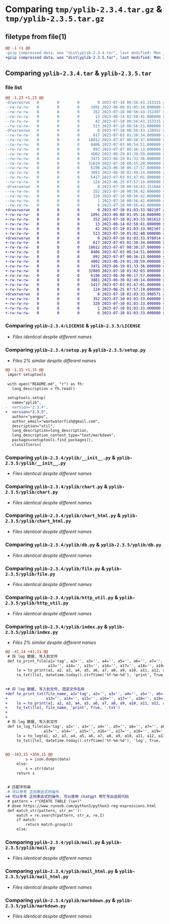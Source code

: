 # Comparing `tmp/yplib-2.3.4.tar.gz` & `tmp/yplib-2.3.5.tar.gz`

## filetype from file(1)

```diff
@@ -1 +1 @@
-gzip compressed data, was "dist\yplib-2.3.4.tar", last modified: Mon Jul 10 00:56:43 2023, max compression
+gzip compressed data, was "dist\yplib-2.3.5.tar", last modified: Mon Jul 10 01:03:33 2023, max compression
```

## Comparing `yplib-2.3.4.tar` & `yplib-2.3.5.tar`

### file list

```diff
@@ -1,23 +1,23 @@
-drwxrwxrwx   0        0        0        0 2023-07-10 00:56:43.153315 yplib-2.3.4/
--rw-rw-rw-   0        0        0     1091 2023-06-08 01:05:18.000000 yplib-2.3.4/LICENSE
--rw-rw-rw-   0        0        0      352 2023-07-10 00:56:43.152497 yplib-2.3.4/PKG-INFO
--rw-rw-rw-   0        0        0       13 2023-06-14 02:50:41.000000 yplib-2.3.4/README.md
--rw-rw-rw-   0        0        0       42 2023-07-10 00:56:43.153315 yplib-2.3.4/setup.cfg
--rw-rw-rw-   0        0        0      513 2023-07-10 00:56:21.000000 yplib-2.3.4/setup.py
-drwxrwxrwx   0        0        0        0 2023-07-10 00:56:43.138952 yplib-2.3.4/yplib/
--rw-rw-rw-   0        0        0      617 2023-07-03 01:30:34.000000 yplib-2.3.4/yplib/__init__.py
--rw-rw-rw-   0        0        0    10012 2023-07-07 00:30:37.000000 yplib-2.3.4/yplib/chart.py
--rw-rw-rw-   0        0        0     8406 2023-07-03 06:54:51.000000 yplib-2.3.4/yplib/chart_html.py
--rw-rw-rw-   0        0        0      892 2023-07-07 00:36:13.000000 yplib-2.3.4/yplib/db.py
--rw-rw-rw-   0        0        0     4002 2023-06-29 01:38:59.000000 yplib-2.3.4/yplib/file.py
--rw-rw-rw-   0        0        0     3471 2023-06-19 01:33:36.000000 yplib-2.3.4/yplib/http_util.py
--rw-rw-rw-   0        0        0    31619 2023-07-10 00:55:20.000000 yplib-2.3.4/yplib/index.py
--rw-rw-rw-   0        0        0     6196 2023-06-30 06:17:57.000000 yplib-2.3.4/yplib/mail.py
--rw-rw-rw-   0        0        0     3881 2023-06-30 02:49:14.000000 yplib-2.3.4/yplib/mail_html.py
--rw-rw-rw-   0        0        0     5417 2023-07-03 01:47:01.000000 yplib-2.3.4/yplib/markdown.py
--rw-rw-rw-   0        0        0      124 2023-06-25 07:57:19.000000 yplib-2.3.4/yplib/temp.py
-drwxrwxrwx   0        0        0        0 2023-07-10 00:56:43.151884 yplib-2.3.4/yplib.egg-info/
--rw-rw-rw-   0        0        0      352 2023-07-10 00:56:42.000000 yplib-2.3.4/yplib.egg-info/PKG-INFO
--rw-rw-rw-   0        0        0      320 2023-07-10 00:56:42.000000 yplib-2.3.4/yplib.egg-info/SOURCES.txt
--rw-rw-rw-   0        0        0        1 2023-07-10 00:56:42.000000 yplib-2.3.4/yplib.egg-info/dependency_links.txt
--rw-rw-rw-   0        0        0        6 2023-07-10 00:56:42.000000 yplib-2.3.4/yplib.egg-info/top_level.txt
+drwxrwxrwx   0        0        0        0 2023-07-10 01:03:33.982107 yplib-2.3.5/
+-rw-rw-rw-   0        0        0     1091 2023-06-08 01:05:18.000000 yplib-2.3.5/LICENSE
+-rw-rw-rw-   0        0        0      352 2023-07-10 01:03:33.981652 yplib-2.3.5/PKG-INFO
+-rw-rw-rw-   0        0        0       13 2023-06-14 02:50:41.000000 yplib-2.3.5/README.md
+-rw-rw-rw-   0        0        0       42 2023-07-10 01:03:33.982107 yplib-2.3.5/setup.cfg
+-rw-rw-rw-   0        0        0      513 2023-07-10 01:02:40.000000 yplib-2.3.5/setup.py
+drwxrwxrwx   0        0        0        0 2023-07-10 01:03:33.978014 yplib-2.3.5/yplib/
+-rw-rw-rw-   0        0        0      617 2023-07-03 01:30:34.000000 yplib-2.3.5/yplib/__init__.py
+-rw-rw-rw-   0        0        0    10012 2023-07-07 00:30:37.000000 yplib-2.3.5/yplib/chart.py
+-rw-rw-rw-   0        0        0     8406 2023-07-03 06:54:51.000000 yplib-2.3.5/yplib/chart_html.py
+-rw-rw-rw-   0        0        0      892 2023-07-07 00:36:13.000000 yplib-2.3.5/yplib/db.py
+-rw-rw-rw-   0        0        0     4002 2023-06-29 01:38:59.000000 yplib-2.3.5/yplib/file.py
+-rw-rw-rw-   0        0        0     3471 2023-06-19 01:33:36.000000 yplib-2.3.5/yplib/http_util.py
+-rw-rw-rw-   0        0        0    32089 2023-07-10 01:02:03.000000 yplib-2.3.5/yplib/index.py
+-rw-rw-rw-   0        0        0     6196 2023-06-30 06:17:57.000000 yplib-2.3.5/yplib/mail.py
+-rw-rw-rw-   0        0        0     3881 2023-06-30 02:49:14.000000 yplib-2.3.5/yplib/mail_html.py
+-rw-rw-rw-   0        0        0     5417 2023-07-03 01:47:01.000000 yplib-2.3.5/yplib/markdown.py
+-rw-rw-rw-   0        0        0      124 2023-06-25 07:57:19.000000 yplib-2.3.5/yplib/temp.py
+drwxrwxrwx   0        0        0        0 2023-07-10 01:03:33.980571 yplib-2.3.5/yplib.egg-info/
+-rw-rw-rw-   0        0        0      352 2023-07-10 01:03:33.000000 yplib-2.3.5/yplib.egg-info/PKG-INFO
+-rw-rw-rw-   0        0        0      320 2023-07-10 01:03:33.000000 yplib-2.3.5/yplib.egg-info/SOURCES.txt
+-rw-rw-rw-   0        0        0        1 2023-07-10 01:03:33.000000 yplib-2.3.5/yplib.egg-info/dependency_links.txt
+-rw-rw-rw-   0        0        0        6 2023-07-10 01:03:33.000000 yplib-2.3.5/yplib.egg-info/top_level.txt
```

### Comparing `yplib-2.3.4/LICENSE` & `yplib-2.3.5/LICENSE`

 * *Files identical despite different names*

### Comparing `yplib-2.3.4/setup.py` & `yplib-2.3.5/setup.py`

 * *Files 2% similar despite different names*

```diff
@@ -1,15 +1,15 @@
 import setuptools
 
 with open("README.md", "r") as fh:
   long_description = fh.read()
 
 setuptools.setup(
   name="yplib",
-  version="2.3.4",
+  version="2.3.5",
   author="yangpu",
   author_email="wantwaterfish@gmail.com",
   description="util",
   long_description=long_description,
   long_description_content_type="text/markdown",
   packages=setuptools.find_packages(),
   classifiers=[
```

### Comparing `yplib-2.3.4/yplib/__init__.py` & `yplib-2.3.5/yplib/__init__.py`

 * *Files identical despite different names*

### Comparing `yplib-2.3.4/yplib/chart.py` & `yplib-2.3.5/yplib/chart.py`

 * *Files identical despite different names*

### Comparing `yplib-2.3.4/yplib/chart_html.py` & `yplib-2.3.5/yplib/chart_html.py`

 * *Files identical despite different names*

### Comparing `yplib-2.3.4/yplib/db.py` & `yplib-2.3.5/yplib/db.py`

 * *Files identical despite different names*

### Comparing `yplib-2.3.4/yplib/file.py` & `yplib-2.3.5/yplib/file.py`

 * *Files identical despite different names*

### Comparing `yplib-2.3.4/yplib/http_util.py` & `yplib-2.3.5/yplib/http_util.py`

 * *Files identical despite different names*

### Comparing `yplib-2.3.4/yplib/index.py` & `yplib-2.3.5/yplib/index.py`

 * *Files 2% similar despite different names*

```diff
@@ -41,14 +41,21 @@
 # 将 log 数据, 写入到文件
 def to_print_file(a1='tag', a2='', a3='', a4='', a5='', a6='', a7='', a8='', a9='', a10='', a11='', a12='',
                   a13='', a14='', a15='', a16='', a17='', a18='', a19='', a20=''):
     lo = to_print(a1, a2, a3, a4, a5, a6, a7, a8, a9, a10, a11, a12, a13, a14, a15, a16, a17, a18, a19, a20)
     to_txt([lo], datetime.today().strftime('%Y-%m-%d'), 'print', True, '.txt')
 
 
+# 将 log 数据, 写入到文件, 固定文件名称
+def to_print_txt(file_name, a1='tag', a2='', a3='', a4='', a5='', a6='', a7='', a8='', a9='', a10='', a11='', a12='',
+                 a13='', a14='', a15='', a16='', a17='', a18='', a19='', a20=''):
+    lo = to_print(a1, a2, a3, a4, a5, a6, a7, a8, a9, a10, a11, a12, a13, a14, a15, a16, a17, a18, a19, a20)
+    to_txt([lo], file_name, 'print', True, '.txt')
+
+
 # 将 log 数据, 写入到文件
 def to_log_file(a1='tag', a2='', a3='', a4='', a5='', a6='', a7='', a8='', a9='', a10='', a11='', a12='',
                 a13='', a14='', a15='', a16='', a17='', a18='', a19='', a20='', time_prefix=True):
     lo = to_log(a1, a2, a3, a4, a5, a6, a7, a8, a9, a10, a11, a12, a13, a14, a15, a16, a17, a18, a19, a20, time_prefix=time_prefix)
     to_txt([lo], datetime.today().strftime('%Y-%m-%d'), 'log', True, '.log')
 
 
@@ -343,15 +350,15 @@
         s = json.dumps(data)
     else:
         s = str(data)
     return s
 
 
 # 匹配字符串
-# 可以参考 正则表达式的操作
+# 可以参考 正则表达式的操作, 可以使用 chatgpt 帮忙写出这段代码
 # pattern = r"CREATE TABLE (\w+)"
 # @see https://www.runoob.com/python3/python3-reg-expressions.html
 def match_str(pattern, str_a=''):
     match = re.search(pattern, str_a, re.I)
     if match:
         return match.group(1)
     else:
```

### Comparing `yplib-2.3.4/yplib/mail.py` & `yplib-2.3.5/yplib/mail.py`

 * *Files identical despite different names*

### Comparing `yplib-2.3.4/yplib/mail_html.py` & `yplib-2.3.5/yplib/mail_html.py`

 * *Files identical despite different names*

### Comparing `yplib-2.3.4/yplib/markdown.py` & `yplib-2.3.5/yplib/markdown.py`

 * *Files identical despite different names*

